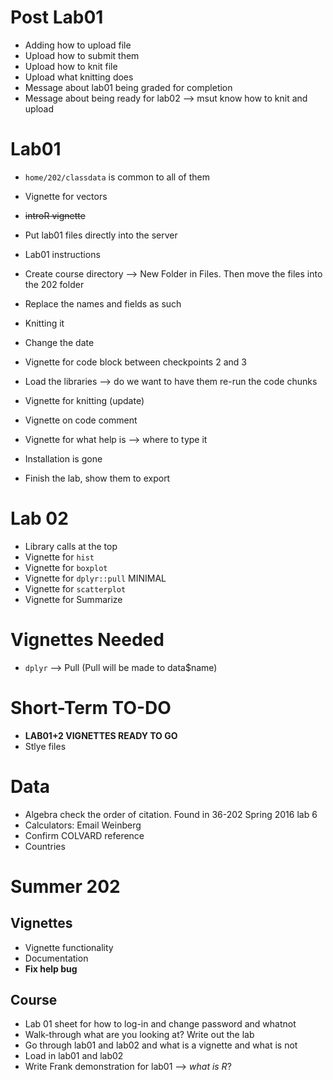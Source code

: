 # Post Lab01

+ Adding how to upload file
+ Upload how to submit them
+ Upload how to knit file
+ Upload what knitting does
+ Message about lab01 being graded for completion
+ Message about being ready for lab02 --> msut know how to knit and upload


# Lab01

+ `home/202/classdata` is common to all of them

+ Vignette for vectors
+ ~~introR vignette~~
+ Put lab01 files directly into the server
+ Lab01 instructions
+ Create course directory --> New Folder in Files. Then move the files into the 202 folder
+ Replace the names and fields as such
+ Knitting it
+ Change the date
+ Vignette for code block between checkpoints 2 and 3
+ Load the libraries --> do we want to have them re-run the code chunks
+ Vignette for knitting (update)
+ Vignette on code comment
+ Vignette for what help is --> where to type it
+ Installation is gone
+ Finish the lab, show them to export


# Lab 02

+ Library calls at the top
+ Vignette for `hist`
+ Vignette for `boxplot`
+ Vignette for `dplyr::pull` MINIMAL
+ Vignette for `scatterplot`
+ Vignette for Summarize

# Vignettes Needed

+ `dplyr` --> Pull (Pull will be made to data$name)


# Short-Term TO-DO

+ **LAB01+2 VIGNETTES READY TO GO**
+ Stlye files

# Data

+ Algebra check the order of citation. Found in 36-202 Spring 2016 lab 6
+ Calculators: Email Weinberg
+ Confirm COLVARD reference
+ Countries

# Summer 202

## Vignettes

+ Vignette functionality
+ Documentation
+ **Fix help bug**

## Course

+ Lab 01 sheet for how to log-in and change password and whatnot
+ Walk-through what are you looking at? Write out the lab
+ Go through lab01 and lab02 and what is a vignette and what is not
+ Load in lab01 and lab02
+ Write Frank demonstration for lab01 --> *what is R*?


